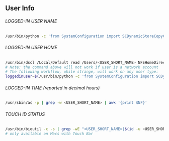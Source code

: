 ## User Info

###### LOGGED-IN USER NAME
```bash
/usr/bin/python -c 'from SystemConfiguration import SCDynamicStoreCopyConsoleUser; import sys; username = (SCDynamicStoreCopyConsoleUser(None, None, None) or [None])[0]; username = [username,""][username in [u"loginwindow", None, u""]]; sys.stdout.write(username + "\n");'
```

###### LOGGED-IN USER HOME
```bash
/usr/bin/dscl /Local/Default read /Users/<USER_SHORT_NAME> NFSHomeDirectory | awk -F': ' '{print $NF}'
# Note: the command above will not work if user is a network account
# The following workflow, while strange, will work on any user type:
loggedinuser=$(/usr/bin/python -c 'from SystemConfiguration import SCDynamicStoreCopyConsoleUser; import sys; username = (SCDynamicStoreCopyConsoleUser(None, None, None) or [None])[0]; username = [username,""][username in [u"loginwindow", None, u""]]; sys.stdout.write(username + "\n");'); loggerinuserhome=$(homedir=~"$loggedinuser"; eval homedir="$homedir"; echo "$homedir")
```

###### LOGGED-IN TIME *(reported in decimal hours)*
```bash
/usr/sbin/ac -p | grep -w <USER_SHORT_NAME> | awk '{print $NF}'
```

###### TOUCH ID STATUS
```bash
/usr/bin/bioutil -c -s | grep -wE "<USER_SHORT_NAME>|$(id -u <USER_SHORT_NAME>)"
# only available on Macs with Touch Bar
```
